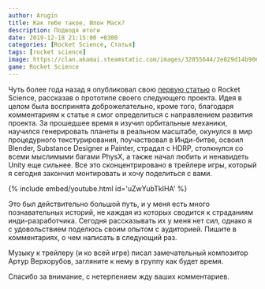 ```yaml
---
author: Arugin
title: Как тебе такое, Илон Маск?
description: Подводя итоги
date: 2019-12-18 21:15:00 +0300
categories: [Rocket Science, Статья]
tags: [rocket science]  
image: https://clan.akamai.steamstatic.com/images/32055644/2e829d14b9060a577fbb641af105d36f38cc4d7a.jpg
game: Rocket Science
---
```

Чуть более года назад я опубликовал свою [первую статью](/ru/posts/2018/kak-ya-na-mars-raketu-otpravlyal/) о Rocket Science, рассказав о прототипе своего следующего проекта. Идея в целом была воспринята доброжелательно, кроме того, благодаря комментариям к статье я смог определиться с направлением развития проекта. За прошедшее время я изучил орбитальные механики, научился генерировать планеты в реальном масштабе, окунулся в мир процедурного текстурирования, поучаствовал в Инди-битве, освоил Blender, Substance Designer и Painter, страдал с HDRP, столкнулся со всеми мыслимыми багами PhysX, а также начал любить и ненавидеть Unity еще сильнее. Все это сконцентрировано в трейлере игры, который я сегодня закончил монтировать и хочу поделиться с вами.

{% include embed/youtube.html id='uZwYubTkIHA' %}

Это был действительно большой путь, и у меня есть много познавательных историй, не каждая из которых сводится к страданиям инди-разработчика. Сегодня рассказывать их у меня нет сил, однако я с удовольствием поделюсь своим опытом с аудиторией. Пишите в комментариях, о чем написать в следующий раз.

Музыку к трейлеру (и ко всей игре) писал замечательный композитор Артур Верхорубов, загляните к нему в группу как будет время.

Спасибо за внимание, с нетерпением жду ваших комментариев.
